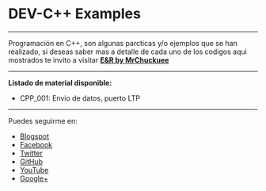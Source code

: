 # DEV-C++ Examples
***
Programación en C++, son algunas parcticas y/o ejemplos que se han realizado, si deseas saber mas a detalle de cada uno de los codigos aqui mostrados te invito a visitar [**E&R by MrChuckuee**](http://mrchunckuee.blogspot.com/) 
***
**Listado de material disponible:**
- CPP_001: Envio de datos, puerto LTP

***
Puedes seguirme en:
- [Blogspot](http://mrchunckuee.blogspot.com)
- [Facebook](https://www.facebook.com/ElectronicayRobotica)
- [Twitter](https://twitter.com/MrChunckuee)
- [GitHub](https://github.com/MrChunckuee)
- [YouTube](https://www.youtube.com/user/mrchunckueepsr)
- [Google+](https://plus.google.com/u/0/+PedroSanchez-MrChunckuee)
